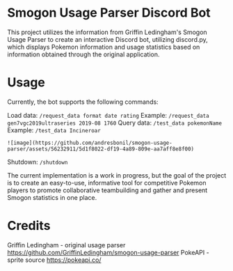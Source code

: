 # Smogon Usage Parser Discord Bot 

This project utilizes the information from Griffin Ledingham's Smogon Usage Parser to create an interactive Discord bot, utilizing discord.py, which displays Pokemon information 
and usage statistics based on information obtained through the original application.

# Usage

Currently, the bot supports the following commands:

Load data: ```/request_data format date rating```
    Example: ```/request_data gen7vgc2019ultraseries 2019-08 1760```
Query data: ```/test_data pokemonName```
    Example: ```/test_data Incineroar```

    ![image](https://github.com/andresbonil/smogon-usage-parser/assets/56232911/5d1f8022-df19-4a89-809e-aa7aff8e8f00)


Shutdown: ```/shutdown```

The current implementation is a work in progress, but the goal of the project is to create an easy-to-use, informative tool for competitive Pokemon players to promote 
collaborative teambuilding and gather and present Smogon statistics in one place.

# Credits

Griffin Ledingham - original usage parser https://github.com/GriffinLedingham/smogon-usage-parser
PokeAPI - sprite source https://pokeapi.co/

